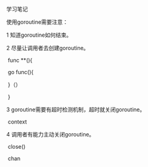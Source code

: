 学习笔记

使用goroutine需要注意：

1 知道goroutine如何结束。

2 尽量让调用者去创建goroutine。

​	func **(){

​		go func(){

​		}（）

​	}

3 goroutine需要有超时检测机制，超时就关闭goroutine。

​	context

4 调用者有能力主动关闭goroutine。

​	close()

​	chan